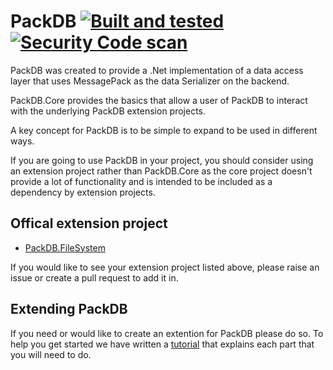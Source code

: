 # PackDB [![Built and tested](https://github.com/TechLiam/PackDB.Core/actions/workflows/BuildAndTestAction.yml/badge.svg)](https://github.com/TechLiam/PackDB.Core/actions/workflows/BuildAndTestAction.yml) [![Security Code scan](https://github.com/TechLiam/PackDB.Core/actions/workflows/codeql-analysis.yml/badge.svg)](https://github.com/TechLiam/PackDB.Core/actions/workflows/codeql-analysis.yml)
PackDB was created to provide a .Net implementation of a data access layer that uses MessagePack as the data Serializer on the backend.

PackDB.Core provides the basics that allow a user of PackDB to interact with the underlying PackDB extension projects.

A key concept for PackDB is to be simple to expand to be used in different ways.

If you are going to use PackDB in your project, you should consider using an extension project rather than PackDB.Core as the core project doesn't provide a lot of functionality and is intended to be included as a dependency by extension projects.

## Offical extension project
- [PackDB.FileSystem](https://github.com/TechLiam/PackDB.FileSystem)

If you would like to see your extension project listed above, please raise an issue or create a pull request to add it in.

## Extending PackDB
If you need or would like to create an extention for PackDB please do so. To help you get started we have written a [tutorial](https://github.com/TechLiam/PackDB.Core/wiki/Extending-PackDB-Tutorial) that explains each part that you will need to do.
